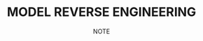 ---
title: MODEL REVERSE ENGINEERING
subtitle: NOTE
icon: file
link: /notes/cw-reverse-engineering-models/
linkInternal: true
showcase:
    - image: /img/cw-reverse-engineering-models/red-sun2.png
    - image: /img/red_sun_rip.png
    - image: /img/cw-reverse-engineering-models/red-sun-ships.jpg
      imagePos: 30% 0%
    - image: /img/cw-reverse-engineering-models/faulty-offsets.png
---